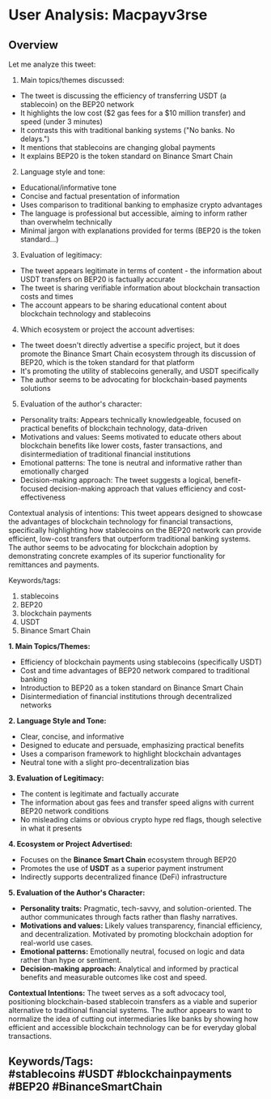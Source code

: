 # User Analysis: Macpayv3rse

## Overview

<think>
Let me analyze this tweet:

1. Main topics/themes discussed:
- The tweet is discussing the efficiency of transferring USDT (a stablecoin) on the BEP20 network
- It highlights the low cost ($2 gas fees for a $10 million transfer) and speed (under 3 minutes)
- It contrasts this with traditional banking systems ("No banks. No delays.")
- It mentions that stablecoins are changing global payments
- It explains BEP20 is the token standard on Binance Smart Chain

2. Language style and tone:
- Educational/informative tone
- Concise and factual presentation of information
- Uses comparison to traditional banking to emphasize crypto advantages
- The language is professional but accessible, aiming to inform rather than overwhelm technically
- Minimal jargon with explanations provided for terms (BEP20 is the token standard...)

3. Evaluation of legitimacy:
- The tweet appears legitimate in terms of content - the information about USDT transfers on BEP20 is factually accurate
- The tweet is sharing verifiable information about blockchain transaction costs and times
- The account appears to be sharing educational content about blockchain technology and stablecoins

4. Which ecosystem or project the account advertises:
- The tweet doesn't directly advertise a specific project, but it does promote the Binance Smart Chain ecosystem through its discussion of BEP20, which is the token standard for that platform
- It's promoting the utility of stablecoins generally, and USDT specifically
- The author seems to be advocating for blockchain-based payments solutions

5. Evaluation of the author's character:
- Personality traits: Appears technically knowledgeable, focused on practical benefits of blockchain technology, data-driven
- Motivations and values: Seems motivated to educate others about blockchain benefits like lower costs, faster transactions, and disintermediation of traditional financial institutions
- Emotional patterns: The tone is neutral and informative rather than emotionally charged
- Decision-making approach: The tweet suggests a logical, benefit-focused decision-making approach that values efficiency and cost-effectiveness

Contextual analysis of intentions:
This tweet appears designed to showcase the advantages of blockchain technology for financial transactions, specifically highlighting how stablecoins on the BEP20 network can provide efficient, low-cost transfers that outperform traditional banking systems. The author seems to be advocating for blockchain adoption by demonstrating concrete examples of its superior functionality for remittances and payments.

Keywords/tags:
1. stablecoins
2. BEP20
3. blockchain payments
4. USDT
5. Binance Smart Chain
</think>

**1. Main Topics/Themes:**
- Efficiency of blockchain payments using stablecoins (specifically USDT)
- Cost and time advantages of BEP20 network compared to traditional banking
- Introduction to BEP20 as a token standard on Binance Smart Chain
- Disintermediation of financial institutions through decentralized networks

**2. Language Style and Tone:**
- Clear, concise, and informative
- Designed to educate and persuade, emphasizing practical benefits
- Uses a comparison framework to highlight blockchain advantages
- Neutral tone with a slight pro-decentralization bias

**3. Evaluation of Legitimacy:**
- The content is legitimate and factually accurate
- The information about gas fees and transfer speed aligns with current BEP20 network conditions
- No misleading claims or obvious crypto hype red flags, though selective in what it presents

**4. Ecosystem or Project Advertised:**
- Focuses on the **Binance Smart Chain** ecosystem through BEP20
- Promotes the use of **USDT** as a superior payment instrument
- Indirectly supports decentralized finance (DeFi) infrastructure

**5. Evaluation of the Author's Character:**
- **Personality traits:** Pragmatic, tech-savvy, and solution-oriented. The author communicates through facts rather than flashy narratives.
- **Motivations and values:** Likely values transparency, financial efficiency, and decentralization. Motivated by promoting blockchain adoption for real-world use cases.
- **Emotional patterns:** Emotionally neutral, focused on logic and data rather than hype or sentiment.
- **Decision-making approach:** Analytical and informed by practical benefits and measurable outcomes like cost and speed.

**Contextual Intentions:**
The tweet serves as a soft advocacy tool, positioning blockchain-based stablecoin transfers as a viable and superior alternative to traditional financial systems. The author appears to want to normalize the idea of cutting out intermediaries like banks by showing how efficient and accessible blockchain technology can be for everyday global transactions.

**Keywords/Tags:**  
#stablecoins #USDT #blockchainpayments #BEP20 #BinanceSmartChain
---
